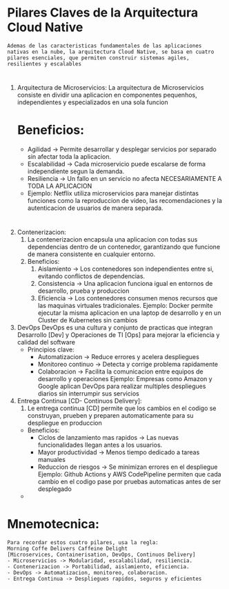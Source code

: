 # Pilares Claves de la Arquitectura Cloud Native
	Ademas de las caracteristicas fundamentales de las aplicaciones nativas en la nube, la arquitectura Cloud Native, se basa en cuatro pilares esenciales, que permiten construir sistemas agiles, resilientes y escalables
#

1. Arquitectura de Microservicios:
   La arquitectura de Microservicios consiste en dividir una aplicacion en componentes pequenhos, independientes y especializados en una sola funcion
   # Beneficios:
     * Agilidad -> Permite desarrollar y desplegar servicios por separado sin afectar toda la aplicacion.
     * Escalabilidad -> Cada microservicio puede escalarse de forma independiente segun la demanda.
     * Resiliencia -> Un fallo en un servicio no afecta NECESARIAMENTE A TODA LA APLICACION
     * Ejemplo: Netflix utiliza microservicios para manejar distintas funciones como la reproduccion de video, las recomendaciones y la autenticacion de usuarios de manera separada.
	#
2. Contenerizacion:
   1. La contenerizacion encapsula una aplicacion con todas sus dependencias dentro de un contenedor, garantizando que funcione de manera consistente en cualquier entorno.
   2. Beneficios:
      1. Aislamiento -> Los contenedores son independientes entre si, evitando conflictos de dependencias.
      2. Consistencia -> Una aplicacion funciona igual en entornos de desarrollo, prueba y produccion
      3. Eficiencia -> Los contenedores consumen menos recursos que las maquinas virtuales tradicionales.
		Ejemplo: Docker permite ejecutar la misma aplicacion en una laptop de desarrollo y en un Cluster de Kubernetes sin cambios
3. DevOps
   DevOps es una cultura y conjunto de practicas que integran Desarrollo [Dev] y Operaciones de TI [Ops] para mejorar la eficiencia y calidad del software
	* Principios clave:
    	* Automatizacion -> Reduce errores y acelera despliegues
    	* Monitoreo continuo -> Detecta y corrige problema rapidamente
    	* Colaboracion -> Facilita la comunicacion entre equipos de desarrollo y operaciones
		Ejemplo: Empresas como Amazon y Google aplican DevOps para realizar multiples despliegues diarios sin interrumpir sus servicios
4. Entrega Continua [CD- Continuos Delivery]:
   1. Le entrega continua [CD] permite que los cambios en el codigo se construyan, prueben y preparen automaticamente para su despliegue en produccion
   * Beneficios:
     * Ciclos de lanzamiento mas rapidos -> Las  nuevas funcionalidades llegan antes a los usuarios.
     * Mayor productividad -> Menos tiempo dedicado a tareas manuales
     * Reduccion de riesgos -> Se minimizan errores en el despliegue
		Ejemplo: Github Actions y AWS CodePipeline permiten que cada cambio en el codigo pase por pruebas automaticas antes de ser desplegado
	*
# Mnemotecnica:
	Para recordar estos cuatro pilares, usa la regla:
	Morning Coffe Delivers Caffeine Delight
	[Microservices, Containerisation, DevOps, Continuos Delivery]
	- Microservicios -> Modularidad, escalabilidad, resiliencia.
	- Contenerizacion -> Portabilidad, aislamiento, eficiencia.
	- DevOps -> Automatizacion, monitoreo, colaboracion.
	- Entrega Continua -> Despliegues rapidos, seguros y eficientes
